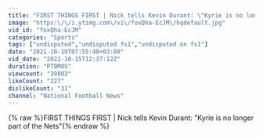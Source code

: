 ```yaml
---
title: "FIRST THINGS FIRST | Nick tells Kevin Durant: \"Kyrie is no longer part of the Nets\""
image: "https:\/\/i.ytimg.com\/vi\/foxQha-EcJM\/hqdefault.jpg"
vid_id: "foxQha-EcJM"
categories: "Sports"
tags: ["undisputed","undisputed fs1","undisputed on fs1"]
date: "2021-10-19T07:55:48+03:00"
vid_date: "2021-10-15T12:37:12Z"
duration: "PT9M8S"
viewcount: "39803"
likeCount: "227"
dislikeCount: "31"
channel: "National Football News"
---
```

{% raw %}FIRST THINGS FIRST | Nick tells Kevin Durant: &quot;Kyrie is no longer part of the Nets&quot;{% endraw %}
